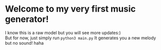 # Welcome to my very first music generator!

I know this is a raw model but you will see more updates:)
<br>
But for now, just simply run `python3 main.py`
It generates you a new melody but no sound! haha